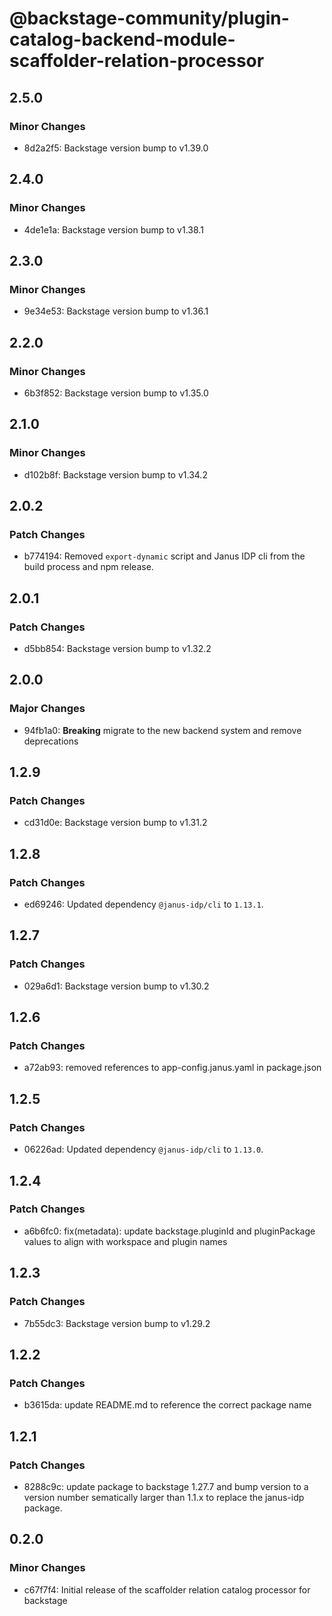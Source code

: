 # @backstage-community/plugin-catalog-backend-module-scaffolder-relation-processor

## 2.5.0

### Minor Changes

- 8d2a2f5: Backstage version bump to v1.39.0

## 2.4.0

### Minor Changes

- 4de1e1a: Backstage version bump to v1.38.1

## 2.3.0

### Minor Changes

- 9e34e53: Backstage version bump to v1.36.1

## 2.2.0

### Minor Changes

- 6b3f852: Backstage version bump to v1.35.0

## 2.1.0

### Minor Changes

- d102b8f: Backstage version bump to v1.34.2

## 2.0.2

### Patch Changes

- b774194: Removed `export-dynamic` script and Janus IDP cli from the build process and npm release.

## 2.0.1

### Patch Changes

- d5bb854: Backstage version bump to v1.32.2

## 2.0.0

### Major Changes

- 94fb1a0: **Breaking** migrate to the new backend system and remove deprecations

## 1.2.9

### Patch Changes

- cd31d0e: Backstage version bump to v1.31.2

## 1.2.8

### Patch Changes

- ed69246: Updated dependency `@janus-idp/cli` to `1.13.1`.

## 1.2.7

### Patch Changes

- 029a6d1: Backstage version bump to v1.30.2

## 1.2.6

### Patch Changes

- a72ab93: removed references to app-config.janus.yaml in package.json

## 1.2.5

### Patch Changes

- 06226ad: Updated dependency `@janus-idp/cli` to `1.13.0`.

## 1.2.4

### Patch Changes

- a6b6fc0: fix(metadata): update backstage.pluginId and pluginPackage values to align with workspace and plugin names

## 1.2.3

### Patch Changes

- 7b55dc3: Backstage version bump to v1.29.2

## 1.2.2

### Patch Changes

- b3615da: update README.md to reference the correct package name

## 1.2.1

### Patch Changes

- 8288c9c: update package to backstage 1.27.7 and bump version to a version number sematically larger than 1.1.x to replace the janus-idp package.

## 0.2.0

### Minor Changes

- c67f7f4: Initial release of the scaffolder relation catalog processor for backstage
